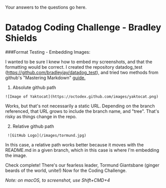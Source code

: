 Your answers to the questions go here.

# Datadog Coding Challenge - Bradley Shields

###Format Testing - Embedding Images:

I wanted to be sure I knew how to embed my screenshots, and that the formatting would be correct. I created the repository datadog_test (https://github.com/bradleyjay/datadog_test), and tried two methods from github's "Mastering Markdown" [guide.](https://guides.github.com/features/mastering-markdown/)

1. Absolute github path

```![Image of Yaktocat](https://octodex.github.com/images/yaktocat.png)``` 

Works, but that's not necessarily a static URL. Depending on the branch referenced, that URL grows to include the branch name, and "tree". That's risky as things change in the repo.

2. Relative github path

``` ![GitHub Logo](/images/tormund.jpg)```


In this case, a relative path works better because it moves with the README.md in a given branch, which in this case is where I'm embedding the image.

Check complete! There's our fearless leader, Tormund Giantsbane (ginger beards of the world, unite!) Now for the Coding Challenge.

*Note: on macOS, to screenshot, use Shift+CMD+4*




